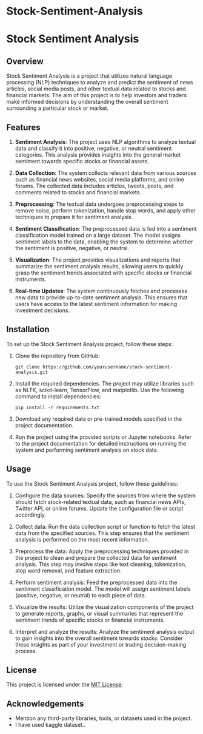 # Stock-Sentiment-Analysis
# Stock Sentiment Analysis

## Overview
Stock Sentiment Analysis is a project that utilizes natural language processing (NLP) techniques to analyze and predict the sentiment of news articles, social media posts, and other textual data related to stocks and financial markets. The aim of this project is to help investors and traders make informed decisions by understanding the overall sentiment surrounding a particular stock or market.

## Features
1. **Sentiment Analysis**: The project uses NLP algorithms to analyze textual data and classify it into positive, negative, or neutral sentiment categories. This analysis provides insights into the general market sentiment towards specific stocks or financial assets.

2. **Data Collection**: The system collects relevant data from various sources such as financial news websites, social media platforms, and online forums. The collected data includes articles, tweets, posts, and comments related to stocks and financial markets.

3. **Preprocessing**: The textual data undergoes preprocessing steps to remove noise, perform tokenization, handle stop words, and apply other techniques to prepare it for sentiment analysis.

4. **Sentiment Classification**: The preprocessed data is fed into a sentiment classification model trained on a large dataset. The model assigns sentiment labels to the data, enabling the system to determine whether the sentiment is positive, negative, or neutral.

5. **Visualization**: The project provides visualizations and reports that summarize the sentiment analysis results, allowing users to quickly grasp the sentiment trends associated with specific stocks or financial instruments.

6. **Real-time Updates**: The system continuously fetches and processes new data to provide up-to-date sentiment analysis. This ensures that users have access to the latest sentiment information for making investment decisions.

## Installation
To set up the Stock Sentiment Analysis project, follow these steps:

1. Clone the repository from GitHub:
   ```
   git clone https://github.com/yourusername/stock-sentiment-analysis.git
   ```

2. Install the required dependencies. The project may utilize libraries such as NLTK, scikit-learn, TensorFlow, and matplotlib. Use the following command to install dependencies:
   ```
   pip install -r requirements.txt
   ```

3. Download any required data or pre-trained models specified in the project documentation.

4. Run the project using the provided scripts or Jupyter notebooks. Refer to the project documentation for detailed instructions on running the system and performing sentiment analysis on stock data.

## Usage
To use the Stock Sentiment Analysis project, follow these guidelines:

1. Configure the data sources: Specify the sources from where the system should fetch stock-related textual data, such as financial news APIs, Twitter API, or online forums. Update the configuration file or script accordingly.

2. Collect data: Run the data collection script or function to fetch the latest data from the specified sources. This step ensures that the sentiment analysis is performed on the most recent information.

3. Preprocess the data: Apply the preprocessing techniques provided in the project to clean and prepare the collected data for sentiment analysis. This step may involve steps like text cleaning, tokenization, stop word removal, and feature extraction.

4. Perform sentiment analysis: Feed the preprocessed data into the sentiment classification model. The model will assign sentiment labels (positive, negative, or neutral) to each piece of data.

5. Visualize the results: Utilize the visualization components of the project to generate reports, graphs, or visual summaries that represent the sentiment trends of specific stocks or financial instruments.

6. Interpret and analyze the results: Analyze the sentiment analysis output to gain insights into the overall sentiment towards stocks. Consider these insights as part of your investment or trading decision-making process.

## License
This project is licensed under the [MIT License](LICENSE).

## Acknowledgements
- Mention any third-party libraries, tools, or datasets used in the project.
- I have used kaggle dataset..
